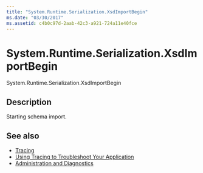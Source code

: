 ```yaml
---
title: "System.Runtime.Serialization.XsdImportBegin"
ms.date: "03/30/2017"
ms.assetid: c4b0c97d-2aab-42c3-a921-724a11e40fce
---
```

# System.Runtime.Serialization.XsdImportBegin
System.Runtime.Serialization.XsdImportBegin  
  
## Description  
 Starting schema import.  
  
## See also
- [Tracing](../../../../../docs/framework/wcf/diagnostics/tracing/index.md)
- [Using Tracing to Troubleshoot Your Application](../../../../../docs/framework/wcf/diagnostics/tracing/using-tracing-to-troubleshoot-your-application.md)
- [Administration and Diagnostics](../../../../../docs/framework/wcf/diagnostics/index.md)
